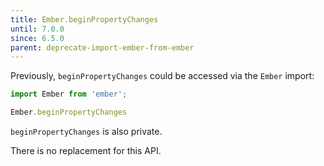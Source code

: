 ```yaml
---
title: Ember.beginPropertyChanges
until: 7.0.0
since: 6.5.0
parent: deprecate-import-ember-from-ember
---
```



Previously, `beginPropertyChanges` could be accessed via the `Ember` import:
```js
import Ember from 'ember';

Ember.beginPropertyChanges
```
`beginPropertyChanges` is also private.

There is no replacement for this API.
